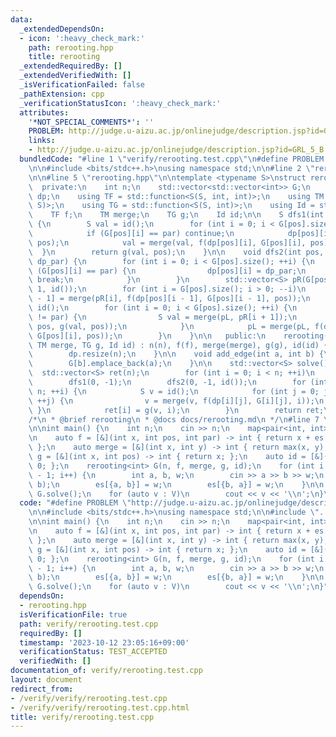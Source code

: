 ```yaml
---
data:
  _extendedDependsOn:
  - icon: ':heavy_check_mark:'
    path: rerooting.hpp
    title: rerooting
  _extendedRequiredBy: []
  _extendedVerifiedWith: []
  _isVerificationFailed: false
  _pathExtension: cpp
  _verificationStatusIcon: ':heavy_check_mark:'
  attributes:
    '*NOT_SPECIAL_COMMENTS*': ''
    PROBLEM: http://judge.u-aizu.ac.jp/onlinejudge/description.jsp?id=GRL_5_B
    links:
    - http://judge.u-aizu.ac.jp/onlinejudge/description.jsp?id=GRL_5_B
  bundledCode: "#line 1 \"verify/rerooting.test.cpp\"\n#define PROBLEM \"http://judge.u-aizu.ac.jp/onlinejudge/description.jsp?id=GRL_5_B\"\
    \n\n#include <bits/stdc++.h>\nusing namespace std;\n\n#line 2 \"rerooting.hpp\"\
    \n\n#line 5 \"rerooting.hpp\"\n\ntemplate <typename S>\nstruct rerooting {\n \
    \  private:\n    int n;\n    std::vector<std::vector<int>> G;\n    std::vector<std::vector<S>>\
    \ dp;\n    using TF = std::function<S(S, int, int)>;\n    using TM = std::function<S(S,\
    \ S)>;\n    using TG = std::function<S(S, int)>;\n    using Id = std::function<S()>;\n\
    \    TF f;\n    TM merge;\n    TG g;\n    Id id;\n\n    S dfs1(int pos, int par)\
    \ {\n        S val = id();\n        for (int i = 0; i < G[pos].size(); ++i) {\n\
    \            if (G[pos][i] == par) continue;\n            dp[pos][i] = dfs1(G[pos][i],\
    \ pos);\n            val = merge(val, f(dp[pos][i], G[pos][i], pos));\n      \
    \  }\n        return g(val, pos);\n    }\n\n    void dfs2(int pos, int par, S\
    \ dp_par) {\n        for (int i = 0; i < G[pos].size(); ++i) {\n            if\
    \ (G[pos][i] == par) {\n                dp[pos][i] = dp_par;\n               \
    \ break;\n            }\n        }\n        std::vector<S> pR(G[pos].size() +\
    \ 1, id());\n        for (int i = G[pos].size(); i > 0; --i)\n            pR[i\
    \ - 1] = merge(pR[i], f(dp[pos][i - 1], G[pos][i - 1], pos));\n        S pL =\
    \ id();\n        for (int i = 0; i < G[pos].size(); ++i) {\n            if (G[pos][i]\
    \ != par) {\n                S val = merge(pL, pR[i + 1]);\n                dfs2(G[pos][i],\
    \ pos, g(val, pos));\n            }\n            pL = merge(pL, f(dp[pos][i],\
    \ G[pos][i], pos));\n        }\n    }\n\n   public:\n    rerooting(int n, TF f,\
    \ TM merge, TG g, Id id) : n(n), f(f), merge(merge), g(g), id(id) {\n        G.resize(n);\n\
    \        dp.resize(n);\n    }\n\n    void add_edge(int a, int b) {\n        G[a].emplace_back(b);\n\
    \        G[b].emplace_back(a);\n    }\n\n    std::vector<S> solve() {\n      \
    \  std::vector<S> ret(n);\n        for (int i = 0; i < n; ++i)\n            dp[i].resize(G[i].size());\n\
    \        dfs1(0, -1);\n        dfs2(0, -1, id());\n        for (int i = 0; i <\
    \ n; ++i) {\n            S v = id();\n            for (int j = 0; j < G[i].size();\
    \ ++j) {\n                v = merge(v, f(dp[i][j], G[i][j], i));\n           \
    \ }\n            ret[i] = g(v, i);\n        }\n        return ret;\n    }\n};\n\
    /*\n * @brief rerooting\n * @docs docs/rerooting.md\n */\n#line 7 \"verify/rerooting.test.cpp\"\
    \n\nint main() {\n    int n;\n    cin >> n;\n    map<pair<int, int>, int> es;\n\
    \n    auto f = [&](int x, int pos, int par) -> int { return x + es[{pos, par}];\
    \ };\n    auto merge = [&](int x, int y) -> int { return max(x, y); };\n    auto\
    \ g = [&](int x, int pos) -> int { return x; };\n    auto id = [&]() { return\
    \ 0; };\n    rerooting<int> G(n, f, merge, g, id);\n    for (int i = 0; i < n\
    \ - 1; i++) {\n        int a, b, w;\n        cin >> a >> b >> w;\n        G.add_edge(a,\
    \ b);\n        es[{a, b}] = w;\n        es[{b, a}] = w;\n    }\n\n    auto V =\
    \ G.solve();\n    for (auto v : V)\n        cout << v << '\\n';\n}\n"
  code: "#define PROBLEM \"http://judge.u-aizu.ac.jp/onlinejudge/description.jsp?id=GRL_5_B\"\
    \n\n#include <bits/stdc++.h>\nusing namespace std;\n\n#include \"../rerooting.hpp\"\
    \n\nint main() {\n    int n;\n    cin >> n;\n    map<pair<int, int>, int> es;\n\
    \n    auto f = [&](int x, int pos, int par) -> int { return x + es[{pos, par}];\
    \ };\n    auto merge = [&](int x, int y) -> int { return max(x, y); };\n    auto\
    \ g = [&](int x, int pos) -> int { return x; };\n    auto id = [&]() { return\
    \ 0; };\n    rerooting<int> G(n, f, merge, g, id);\n    for (int i = 0; i < n\
    \ - 1; i++) {\n        int a, b, w;\n        cin >> a >> b >> w;\n        G.add_edge(a,\
    \ b);\n        es[{a, b}] = w;\n        es[{b, a}] = w;\n    }\n\n    auto V =\
    \ G.solve();\n    for (auto v : V)\n        cout << v << '\\n';\n}"
  dependsOn:
  - rerooting.hpp
  isVerificationFile: true
  path: verify/rerooting.test.cpp
  requiredBy: []
  timestamp: '2023-10-12 23:05:16+09:00'
  verificationStatus: TEST_ACCEPTED
  verifiedWith: []
documentation_of: verify/rerooting.test.cpp
layout: document
redirect_from:
- /verify/verify/rerooting.test.cpp
- /verify/verify/rerooting.test.cpp.html
title: verify/rerooting.test.cpp
---
```

